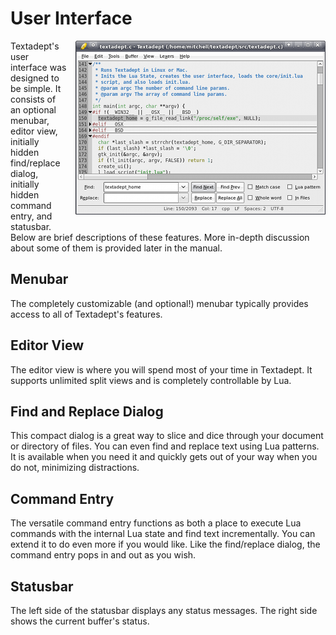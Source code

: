 # User Interface

<div style="float: right; margin: 0 0 1em 1em;">
  <img src="images/ui.png" alt="UI" />
</div>

Textadept's user interface was designed to be simple. It consists of an optional
menubar, editor view, initially hidden find/replace dialog, initially hidden
command entry, and statusbar. Below are brief descriptions of these features.
More in-depth discussion about some of them is provided later in the manual.

## Menubar

The completely customizable (and optional!) menubar typically provides access to
all of Textadept's features.

## Editor View

The editor view is where you will spend most of your time in Textadept. It
supports unlimited split views and is completely controllable by Lua.

## Find and Replace Dialog

This compact dialog is a great way to slice and dice through your document or
directory of files. You can even find and replace text using Lua patterns. It is
available when you need it and quickly gets out of your way when you do not,
minimizing distractions.

## Command Entry

The versatile command entry functions as both a place to execute Lua commands
with the internal Lua state and find text incrementally. You can extend it to do
even more if you would like. Like the find/replace dialog, the command entry
pops in and out as you wish.

## Statusbar

The left side of the statusbar displays any status messages. The right side
shows the current buffer's status.

<br/><br/><br/>

